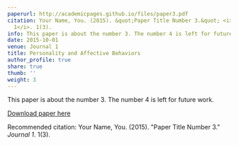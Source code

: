 ```yaml
---
paperurl: http://academicpages.github.io/files/paper3.pdf
citation: Your Name, You. (2015). &quot;Paper Title Number 3.&quot; <i>Journal
  1</i>. 1(3).
info: This paper is about the number 3. The number 4 is left for future work.
date: 2015-10-01
venue: Journal 1
title: Personality and Affective Behaviors
author_profile: true
share: true
thumb: ''
weight: 3
---
```

This paper is about the number 3. The number 4 is left for future work.

[Download paper here](http://academicpages.github.io/files/paper3.pdf)

Recommended citation: Your Name, You. (2015). "Paper Title Number 3." <i>Journal 1</i>. 1(3).